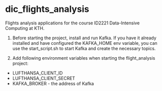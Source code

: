 # dic_flights_analysis
Flights analysis applications for the course ID2221 Data-Intensive Computing at KTH.

1. Before starting the project, install and run Kafka. If you have it already installed and have configured the
KAFKA_HOME env variable, you can use the start_script.sh to start Kafka and create the necessary topics.

2. Add following environment variables when starting the flight_analysis project:
- LUFTHANSA_CLIENT_ID
- LUFTHANSA_CLIENT_SECRET
- KAFKA_BROKER - the address of Kafka
